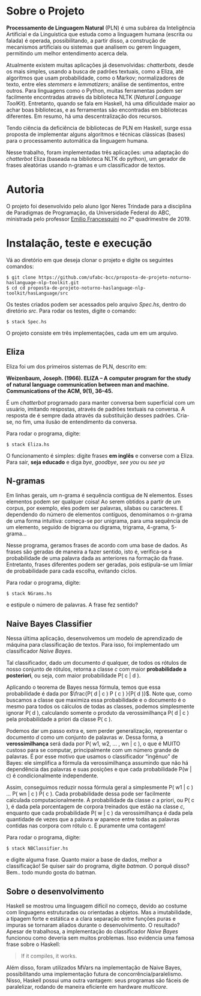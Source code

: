 # Sobre o Projeto
**Processamento de Linguagem Natural** (PLN) é uma subárea da Inteligência Artificial e da Linguística que estuda como a linguagem humana (escrita ou falada) é operada, possibilitando, a partir disso, a construção de mecanismos artificiais ou sistemas que analisem ou gerem linguagem, permitindo um melhor entendimento acerca dela. 

Atualmente existem muitas aplicações já desenvolvidas: *chatterbots*, desde os mais simples, usando a busca de padrões textuais, como a Eliza, até algoritmos que usam probabilidade, como o Markov; normalizadores de texto, entre eles *stemmers* e *lemmatizers*; análise de sentimentos, entre outros. Para linguagens como o Python, muitas ferramentas podem ser facilmente encontradas através da biblioteca NLTK (*Natural Language ToolKit*). Entretanto, quando se fala em Haskell, há uma dificuldade maior ao achar boas bibliotecas, e as ferramentas são encontradas em bibliotecas diferentes. Em resumo, há uma descentralização dos recursos. 

Tendo ciência da deficiência de bibliotecas de PLN em Haskell, surge essa proposta de implementar alguns algoritmos e técnicas clássicas (bases) para o processamento automática da linguagem humana. 

Nesse trabalho, foram implementadas três aplicações: uma adaptação do *chatterbot* Eliza (baseada na biblioteca NLTK do python), um gerador de frases aleatórias usando n-gramas e um classificador de textos. 



# Autoria
O projeto foi desenvolvido pelo aluno Igor Neres Trindade para a disciplina de Paradigmas de Programação, da Universidade Federal do ABC,  ministrada pelo professor [Emilio Francesquini](http://professor.ufabc.edu.br/~e.francesquini/) no 2º quadrimestre de 2019.



# Instalação, teste e execução

Vá ao diretório em que deseja clonar o projeto e digite os seguintes comandos:

```
$ git clone https://github.com/ufabc-bcc/proposta-de-projeto-noturno-haslanguage-nlp-toolkit.git
$ cd cd proposta-de-projeto-noturno-haslanguage-nlp-toolkit/hasLanguage/src
```

Os testes criados podem ser acessados pelo arquivo *Spec.hs*, dentro do diretório *src*. Para rodar os testes, digite o comando:
```
$ stack Spec.hs
```

O projeto consiste em três implementações, cada um em um arquivo.

## Eliza
Eliza foi um dos primeiros sistemas de PLN, descrito em:

**Weizenbaum, Joseph. (1966). ELIZA – A computer program for the study of natural language communication between man and machine. Communications of the ACM, 9(1), 36–45.**

É um *chatterbot* programado para manter conversa bem superficial com um usuário, imitando respostas, através de padrões textuais na conversa. A resposta de é sempre dada através da substituição desses padrões. Cria-se, no fim, uma ilusão de entendimento da conversa.

Para rodar o programa, digite:
```
$ stack Eliza.hs
```
O funcionamento é simples: digite frases **em inglês** e converse com a Eliza. Para sair, **seja educado** e diga *bye*, *goodbye*, *see you* ou *see ya*

## N-gramas

Em linhas gerais, um n-grama é sequência contígua de N elementos. Esses elementos podem ser qualquer coisa! Ao serem obtidos a partir de um corpus, por exemplo, eles podem ser palavras, sílabas ou caracteres. E dependendo do número de elementos contíguos, denominamos o n-grama de uma forma intuitiva: começa-se por unigrama, para uma sequência de um elemento, seguido de bigrama ou digrama, trigrama, 4-grama, 5-grama...

Nesse programa, geramos frases de acordo com uma base de dados. As frases são geradas de maneira a fazer sentido, isto é, verifica-se a probabilidade de uma palavra dada as anteriores na formação da frase. Entretanto, frases diferentes podem ser geradas, pois estipula-se um limiar de probabilidade para cada escolha, evitando ciclos.

Para rodar o programa, digite:
```
$ stack NGrams.hs
```
e estipule o número de palavras. A frase fez sentido?

## Naive Bayes Classifier 

Nessa última aplicação, desenvolvemos um modelo de aprendizado de máquina para classificação de textos. Para isso, foi implementado um  classificador *Naive Bayes*.

Tal classificador, dado um documento *d* qualquer, de todos os rótulos de nosso conjunto de rótulos, retorna a classe *c* com maior **probabilidade a posteriori**, ou seja, com maior probabilidade P( c | d ). 

Aplicando o teorema de Bayes nessa fórmula,  temos que essa probabilidade é dada por $\frac{P( d | c ) P ( c ) }{P( d )}$. Note que, como buscamos a classe que maximiza essa probabilidade e o documento é o mesmo para todos os cálculos de todas as classes, podemos simplesmente ignorar P( d ), calculando somente o produto da verossimilhança P( d | c ) pela probabilidade a priori da classe P( c ). 

Podemos dar um passo extra e, sem perder generalização, representar o documento *d* como um conjunto de palavras *w*. Dessa forma, a **verossimilhança** será dada por P( w1, w2, ... , wn | c ), o que é MUITO custoso para se computar, principalmente com um número grande de palavras. É por esse motivo que usamos o classificador “ingênuo” de Bayes: ele simplifica a fórmula da verossimilhança assumindo que não há dependência das palavras e suas posições e que cada probabilidade P(w | c) é condicionalmente independente. 

Assim, conseguimos reduzir nossa fórmula geral a simplesmente P( w1 | c ) ... P( wn | c )  P( c ). Cada probabilidade dessa pode ser facilmente calculada computacionalmente. A probabilidade da classe *c* a priori, ou P( c ), é dada pela porcentagem de corpora treinados que estão na classe *c*, enquanto que cada probabilidade P( w | c ) da verossimilhança é dada pela quantidade de vezes que a palavra *w* aparece entre todas as palavras contidas nas corpora com rótulo c. É puramente uma contagem! 

Para rodar o programa, digite:
```
$ stack NBClassifier.hs
```
e digite alguma frase. Quanto maior a base de dados, melhor a classificação! Se quiser sair do programa, digite *batman*. O porquê disso? Bem.. todo mundo gosta do batman.

## Sobre o desenvolvimento
Haskell se mostrou uma linguagem difícil no começo, devido ao costume com linguagens estruturadas ou orientadas a objetos. Mas a imutabilidade, a tipagem forte e estática e a clara separação entre funções puras e impuras se tornaram aliados durante o desenvolvimento. O resultado? Apesar de trabalhosa, a implementação do classificador *Naive Bayes* funcionou como deveria sem muitos problemas. Isso evidencia uma famosa frase sobre o Haskell:

> If it compiles, it works.

Além disso, foram utilizados MVars na implementação de Naive Bayes, possibilitando uma implementação futura de concorrência/paralelismo. Nisso, Haskell possui uma outra vantagem: seus programas são fáceis de paralelizar, rodando de maneira eficiente em hardware *multicore*.
